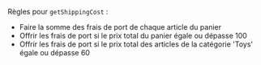 Règles pour `getShippingCost` :

- Faire la somme des frais de port de chaque article du panier
- Offrir les frais de port si le prix total du panier égale ou dépasse 100
- Offrir les frais de port si le prix total des articles de la catégorie 'Toys' égale ou dépasse 60

